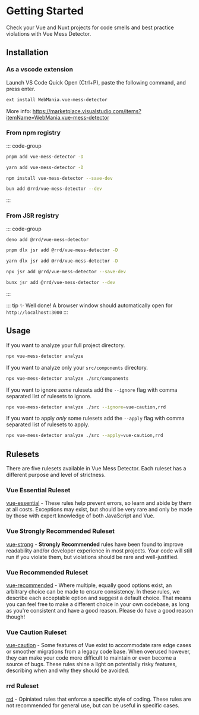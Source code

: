 # Getting Started

Check your Vue and Nuxt projects for code smells and best practice violations with Vue Mess Detector.

## Installation

### As a vscode extension

Launch VS Code Quick Open (Ctrl+P), paste the following command, and press enter.

```bash
ext install WebMania.vue-mess-detector
```

More info: https://marketplace.visualstudio.com/items?itemName=WebMania.vue-mess-detector

### From npm registry

::: code-group

```bash [pnpm]
pnpm add vue-mess-detector -D
```

```bash [yarn]
yarn add vue-mess-detector -D
```

```bash [npm]
npm install vue-mess-detector --save-dev
```

```bash [bun]
bun add @rrd/vue-mess-detector --dev
```

:::

### From JSR registry

::: code-group

```bash [deno]
deno add @rrd/vue-mess-detector
```

```bash [pnpm]
pnpm dlx jsr add @rrd/vue-mess-detector -D
```

```bash [yarn]
yarn dlx jsr add @rrd/vue-mess-detector -D
```

```bash [npm]
npx jsr add @rrd/vue-mess-detector --save-dev
```

```bash [bun]
bunx jsr add @rrd/vue-mess-detector --dev
```

:::

::: tip
✨ Well done! A browser window should automatically open for `http://localhost:3000`
:::

## Usage

If you want to analyze your full project directory.

```bash
npx vue-mess-detector analyze
```

If you want to analyze only your `src/components` directory.

```bash
npx vue-mess-detector analyze ./src/components
```

If you want to ignore *some* rulesets add the `--ignore` flag with comma separated list of rulesets to ignore.

```bash
npx vue-mess-detector analyze ./src --ignore=vue-caution,rrd
```

If you want to apply *only* some rulesets add the `--apply` flag with comma separated list of rulesets to apply.

```bash
npx vue-mess-detector analyze ./src --apply=vue-caution,rrd
```

## Rulesets

There are five rulesets available in Vue Mess Detector. Each ruleset has a different purpose and level of strictness.

### Vue Essential Ruleset

[vue-essential](/rules/vue-essential) - These rules help prevent errors, so learn and abide by them at all costs. Exceptions may exist, but should be very rare and only be made by those with expert knowledge of both JavaScript and Vue.

### Vue Strongly Recommended Ruleset

[vue-strong](/rules/vue-strong) - **Strongly Recommended** rules have been found to improve readability and/or developer experience in most projects. Your code will still run if you violate them, but violations should be rare and well-justified.

### Vue Recommended Ruleset

[vue-recommended](/rules/vue-reccomended) - Where multiple, equally good options exist, an arbitrary choice can be made to ensure consistency. In these rules, we describe each acceptable option and suggest a default choice. That means you can feel free to make a different choice in your own codebase, as long as you're consistent and have a good reason. Please do have a good reason though!

### Vue Caution Ruleset

[vue-caution](/rules/vue-caution) - Some features of Vue exist to accommodate rare edge cases or smoother migrations from a legacy code base. When overused however, they can make your code more difficult to maintain or even become a source of bugs. These rules shine a light on potentially risky features, describing when and why they should be avoided.

### rrd Ruleset

[rrd](/rules/rrd) - Opiniated rules that enforce a specific style of coding. These rules are not recommended for general use, but can be useful in specific cases.

